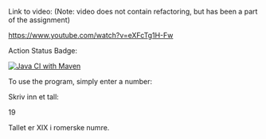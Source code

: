 Link to video:
(Note: video does not contain refactoring, but has been a part of the assignment)

https://www.youtube.com/watch?v=eXFcTg1H-Fw

Action Status Badge:

[![Java CI with Maven](https://github.com/theTurtl/convertToRoman/actions/workflows/maven.yml/badge.svg?branch=master)](https://github.com/theTurtl/convertToRoman/actions/workflows/maven.yml)


To use the program, simply enter a number:

Skriv inn et tall:

19

Tallet er XIX i romerske numre.






